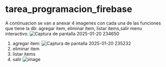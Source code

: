 # tarea_programacion_firebase
A continuacion se van a anexar 4 imagenes con cada una de las funciones que tiene la db: agregar item, eliminar item, listar items,salir
menu interactivo:
![Captura de pantalla 2025-01-20 234650](https://github.com/user-attachments/assets/4ccb21c4-6a2a-4b0b-91a6-66a1d09fa927)
1. agregar item:
![Captura de pantalla 2025-01-20 235232](https://github.com/user-attachments/assets/50597034-c21b-4646-94d8-0ce8c9f7e16a)
2. eliminar item
3. listar items
4. salir
![image](https://github.com/user-attachments/assets/245c635f-e4cf-4d2b-9d45-a9e827b99c48)

